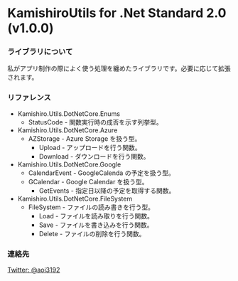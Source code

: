 # KamishiroUtils for .Net Standard 2.0 (v1.0.0)

### ライブラリについて
私がアプリ制作の際によく使う処理を纏めたライブラリです。必要に応じて拡張されます。

### リファレンス
* Kamishiro.Utils.DotNetCore.Enums
    * StatusCode - 関数実行時の成否を示す列挙型。
* Kamishiro.Utils.DotNetCore.Azure
    * AZStorage - Azure Storage を扱う型。
        * Upload - アップロードを行う関数。
        * Download - ダウンロードを行う関数。
* Kamishiro.Utils.DotNetCore.Google
    * CalendarEvent - GoogleCalenda の予定を扱う型。
    * GCalendar - Google Calendar を扱う型。
        * GetEvents - 指定日以降の予定を取得する関数。
* Kamishiro.Utils.DotNetCore.FileSystem
    * FileSystem - ファイルの読み書きを行う型。
        * Load - ファイルを読み取りを行う関数。
        * Save - ファイルを書き込みを行う関数。
        * Delete - ファイルの削除を行う関数。

### 連絡先
[Twitter: @aoi3192](https://twitter.com/aoi3192)  

